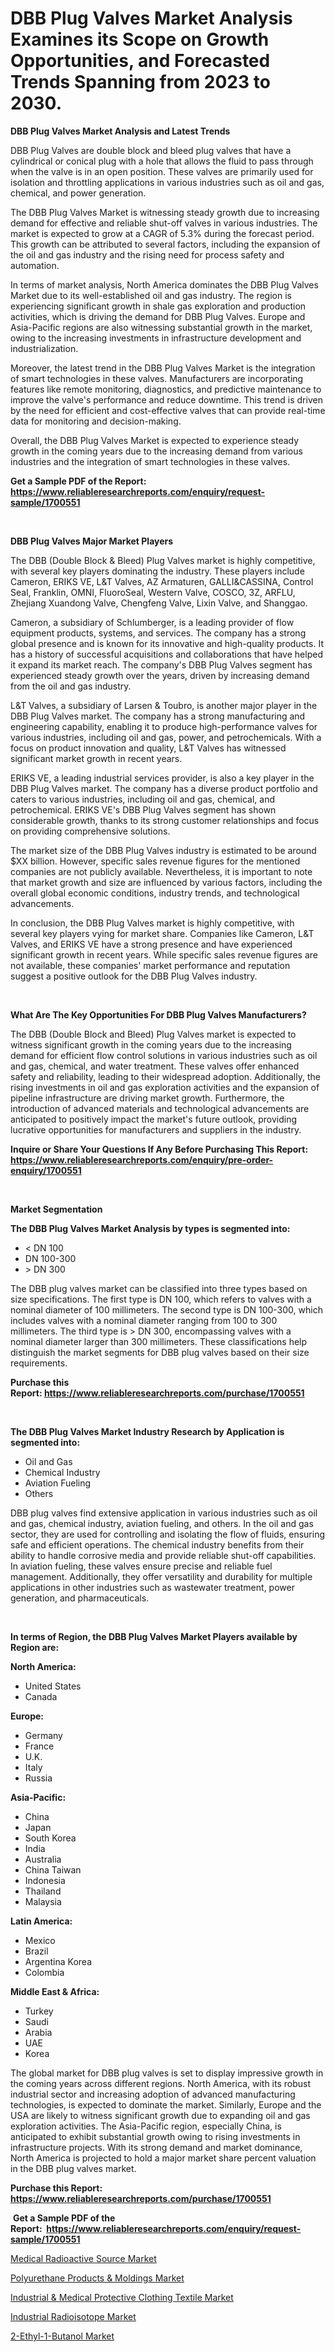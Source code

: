 <p><h1>DBB Plug Valves Market Analysis Examines its Scope on Growth Opportunities, and Forecasted Trends Spanning from 2023 to 2030.</h1></p><p><strong>DBB Plug Valves Market Analysis and Latest Trends</strong></p>
<p><p>DBB Plug Valves are double block and bleed plug valves that have a cylindrical or conical plug with a hole that allows the fluid to pass through when the valve is in an open position. These valves are primarily used for isolation and throttling applications in various industries such as oil and gas, chemical, and power generation.</p><p>The DBB Plug Valves Market is witnessing steady growth due to increasing demand for effective and reliable shut-off valves in various industries. The market is expected to grow at a CAGR of 5.3% during the forecast period. This growth can be attributed to several factors, including the expansion of the oil and gas industry and the rising need for process safety and automation.</p><p>In terms of market analysis, North America dominates the DBB Plug Valves Market due to its well-established oil and gas industry. The region is experiencing significant growth in shale gas exploration and production activities, which is driving the demand for DBB Plug Valves. Europe and Asia-Pacific regions are also witnessing substantial growth in the market, owing to the increasing investments in infrastructure development and industrialization.</p><p>Moreover, the latest trend in the DBB Plug Valves Market is the integration of smart technologies in these valves. Manufacturers are incorporating features like remote monitoring, diagnostics, and predictive maintenance to improve the valve's performance and reduce downtime. This trend is driven by the need for efficient and cost-effective valves that can provide real-time data for monitoring and decision-making.</p><p>Overall, the DBB Plug Valves Market is expected to experience steady growth in the coming years due to the increasing demand from various industries and the integration of smart technologies in these valves.</p></p>
<p><strong>Get a Sample PDF of the Report:&nbsp; <a href="https://www.reliableresearchreports.com/enquiry/request-sample/1700551">https://www.reliableresearchreports.com/enquiry/request-sample/1700551</a></strong></p>
<p>&nbsp;</p>
<p><strong>DBB Plug Valves Major Market Players</strong></p>
<p><p>The DBB (Double Block & Bleed) Plug Valves market is highly competitive, with several key players dominating the industry. These players include Cameron, ERIKS VE, L&T Valves, AZ Armaturen, GALLI&CASSINA, Control Seal, Franklin, OMNI, FluoroSeal, Western Valve, COSCO, 3Z, ARFLU, Zhejiang Xuandong Valve, Chengfeng Valve, Lixin Valve, and Shanggao.</p><p>Cameron, a subsidiary of Schlumberger, is a leading provider of flow equipment products, systems, and services. The company has a strong global presence and is known for its innovative and high-quality products. It has a history of successful acquisitions and collaborations that have helped it expand its market reach. The company's DBB Plug Valves segment has experienced steady growth over the years, driven by increasing demand from the oil and gas industry.</p><p>L&T Valves, a subsidiary of Larsen & Toubro, is another major player in the DBB Plug Valves market. The company has a strong manufacturing and engineering capability, enabling it to produce high-performance valves for various industries, including oil and gas, power, and petrochemicals. With a focus on product innovation and quality, L&T Valves has witnessed significant market growth in recent years.</p><p>ERIKS VE, a leading industrial services provider, is also a key player in the DBB Plug Valves market. The company has a diverse product portfolio and caters to various industries, including oil and gas, chemical, and petrochemical. ERIKS VE's DBB Plug Valves segment has shown considerable growth, thanks to its strong customer relationships and focus on providing comprehensive solutions.</p><p>The market size of the DBB Plug Valves industry is estimated to be around $XX billion. However, specific sales revenue figures for the mentioned companies are not publicly available. Nevertheless, it is important to note that market growth and size are influenced by various factors, including the overall global economic conditions, industry trends, and technological advancements.</p><p>In conclusion, the DBB Plug Valves market is highly competitive, with several key players vying for market share. Companies like Cameron, L&T Valves, and ERIKS VE have a strong presence and have experienced significant growth in recent years. While specific sales revenue figures are not available, these companies' market performance and reputation suggest a positive outlook for the DBB Plug Valves industry.</p></p>
<p>&nbsp;</p>
<p><strong>What Are The Key Opportunities For DBB Plug Valves Manufacturers?</strong></p>
<p><p>The DBB (Double Block and Bleed) Plug Valves market is expected to witness significant growth in the coming years due to the increasing demand for efficient flow control solutions in various industries such as oil and gas, chemical, and water treatment. These valves offer enhanced safety and reliability, leading to their widespread adoption. Additionally, the rising investments in oil and gas exploration activities and the expansion of pipeline infrastructure are driving market growth. Furthermore, the introduction of advanced materials and technological advancements are anticipated to positively impact the market's future outlook, providing lucrative opportunities for manufacturers and suppliers in the industry.</p></p>
<p><strong>Inquire or Share Your Questions If Any Before Purchasing This Report: <a href="https://www.reliableresearchreports.com/enquiry/pre-order-enquiry/1700551">https://www.reliableresearchreports.com/enquiry/pre-order-enquiry/1700551</a></strong></p>
<p>&nbsp;</p>
<p><strong>Market Segmentation</strong></p>
<p><strong>The DBB Plug Valves Market Analysis by types is segmented into:</strong></p>
<p><ul><li>< DN 100</li><li>DN 100-300</li><li>> DN 300</li></ul></p>
<p><p>The DBB plug valves market can be classified into three types based on size specifications. The first type is DN 100, which refers to valves with a nominal diameter of 100 millimeters. The second type is DN 100-300, which includes valves with a nominal diameter ranging from 100 to 300 millimeters. The third type is > DN 300, encompassing valves with a nominal diameter larger than 300 millimeters. These classifications help distinguish the market segments for DBB plug valves based on their size requirements.</p></p>
<p><strong>Purchase this Report:&nbsp;<a href="https://www.reliableresearchreports.com/purchase/1700551">https://www.reliableresearchreports.com/purchase/1700551</a></strong></p>
<p>&nbsp;</p>
<p><strong>The DBB Plug Valves Market Industry Research by Application is segmented into:</strong></p>
<p><ul><li>Oil and Gas</li><li>Chemical Industry</li><li>Aviation Fueling</li><li>Others</li></ul></p>
<p><p>DBB plug valves find extensive application in various industries such as oil and gas, chemical industry, aviation fueling, and others. In the oil and gas sector, they are used for controlling and isolating the flow of fluids, ensuring safe and efficient operations. The chemical industry benefits from their ability to handle corrosive media and provide reliable shut-off capabilities. In aviation fueling, these valves ensure precise and reliable fuel management. Additionally, they offer versatility and durability for multiple applications in other industries such as wastewater treatment, power generation, and pharmaceuticals.</p></p>
<p>&nbsp;</p>
<p><strong>In terms of Region, the DBB Plug Valves Market Players available by Region are:</strong></p>
<p>
    <p> <strong> North America: </strong>
        <ul>
            <li>United States</li>
            <li>Canada</li>
        </ul>
        </p> 
    <p> <strong> Europe: </strong>
        <ul>
            <li>Germany</li>
            <li>France</li>
            <li>U.K.</li>
            <li>Italy</li>
            <li>Russia</li>
        </ul>
        </p> 
    <p> <strong> Asia-Pacific: </strong>
        <ul>
            <li>China</li>
            <li>Japan</li>
            <li>South Korea</li>
            <li>India</li>
            <li>Australia</li>
            <li>China Taiwan</li>
            <li>Indonesia</li>
            <li>Thailand</li>
            <li>Malaysia</li>
        </ul>
        </p> 
    <p> <strong> Latin America: </strong>
        <ul>
            <li>Mexico</li>
            <li>Brazil</li>
            <li>Argentina Korea</li>
            <li>Colombia</li>
        </ul>
        </p> 
    <p> <strong> Middle East & Africa: </strong>
        <ul>
            <li>Turkey</li>
            <li>Saudi</li>
            <li>Arabia</li>
            <li>UAE</li>
            <li>Korea</li>
        </ul>
    </p>
    </p>
<p><p>The global market for DBB plug valves is set to display impressive growth in the coming years across different regions. North America, with its robust industrial sector and increasing adoption of advanced manufacturing technologies, is expected to dominate the market. Similarly, Europe and the USA are likely to witness significant growth due to expanding oil and gas exploration activities. The Asia-Pacific region, especially China, is anticipated to exhibit substantial growth owing to rising investments in infrastructure projects. With its strong demand and market dominance, North America is projected to hold a major market share percent valuation in the DBB plug valves market.</p></p>
<p><strong>Purchase this Report: <a href="https://www.reliableresearchreports.com/purchase/1700551">https://www.reliableresearchreports.com/purchase/1700551</a></strong></p>
<p>&nbsp;<strong>Get a Sample PDF of the Report:&nbsp;&nbsp;<a href="https://www.reliableresearchreports.com/enquiry/request-sample/1700551">https://www.reliableresearchreports.com/enquiry/request-sample/1700551</a></strong></p>
<p><strong></strong></p>
<p><p><a href="https://www.linkedin.com/pulse/medical-radioactive-source-market-size-growth-forecast-from/">Medical Radioactive Source Market</a></p><p><a href="https://medium.com/@avarobertson1969/polyurethane-products-amp-moldings-market-outlook-industry-overview-and-forecast-2023-to-2030-f226355e6e66">Polyurethane Products & Moldings Market</a></p><p><a href="https://medium.com/@dianafisher1927/industrial-medical-protective-clothing-textile-market-trends-and-market-analysis-forecasted-for-8dcc137d6726">Industrial & Medical Protective Clothing Textile Market</a></p><p><a href="https://www.linkedin.com/pulse/industrial-radioisotope-market-size-growth-forecast-from/">Industrial Radioisotope Market</a></p><p><a href="https://www.linkedin.com/pulse/2-ethyl-1-butanol-market-research-report-unlocks-analysis/">2-Ethyl-1-Butanol Market</a></p></p>